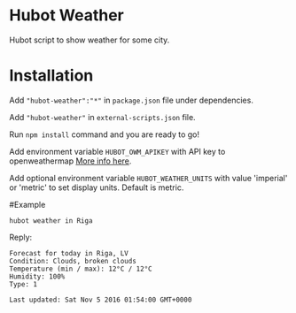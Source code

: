 Hubot Weather
=========

Hubot script to show weather for some city.

# Installation

Add ```"hubot-weather":"*"``` in ```package.json``` file under dependencies.

Add ```"hubot-weather"``` in ```external-scripts.json``` file.

Run ```npm install``` command and you are ready to go!

Add environment variable `HUBOT_OWM_APIKEY` with API key to openweathermap [More info here](http://openweathermap.org/faq#error401).  

Add optional environment variable `HUBOT_WEATHER_UNITS` with value 'imperial' or 'metric' to set display units. Default is metric.

#Example

```
hubot weather in Riga
```

Reply:

```
Forecast for today in Riga, LV
Condition: Clouds, broken clouds
Temperature (min / max): 12°C / 12°C
Humidity: 100%
Type: 1

Last updated: Sat Nov 5 2016 01:54:00 GMT+0000
```
